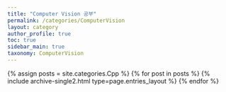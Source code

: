 ```yaml
---
title: "Computer Vision 공부"
permalink: /categories/ComputerVision
layout: category
author_profile: true
toc: true
sidebar_main: true
taxonomy: ComputerVision
---
```


{% assign posts = site.categories.Cpp %}
{% for post in posts %} {% include archive-single2.html type=page.entries_layout %} {% endfor %}